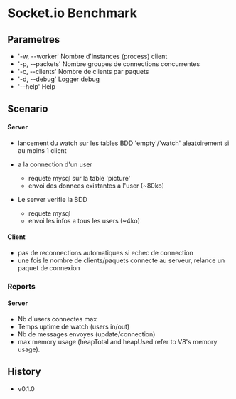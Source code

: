 # Socket.io Benchmark

## Parametres

* '-w, --worker' Nombre d'instances (process) client
* '-p, --packets' Nombre groupes de connections concurrentes
* '-c, --clients' Nombre de clients par paquets
* '-d, --debug' Logger debug
* '--help' Help

## Scenario

#### Server

* lancement du watch sur les tables BDD 'empty'/'watch' aleatoirement si au moins 1 client

* a la connection d'un user
    - requete mysql sur la table 'picture'
    - envoi des donnees existantes a l'user (~80ko)

* Le server verifie la BDD
    - requete mysql
    - envoi les infos a tous les users (~4ko)


#### Client

* pas de reconnections automatiques si echec de connection
* une fois le nombre de clients/paquets connecte au serveur, relance un paquet de connexion


### Reports

#### Server
* Nb d'users connectes max
* Temps uptime de watch (users in/out)
* Nb de messages envoyes (update/connection)
* max memory usage (heapTotal and heapUsed refer to V8's memory usage).

## History

* v0.1.0

